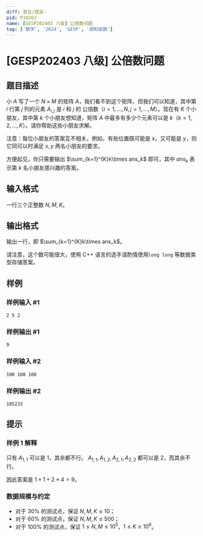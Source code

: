 ```yaml
---
diff: 普及/提高-
pid: P10263
name: [GESP202403 八级] 公倍数问题
tag: ['数学', '2024', 'GESP', '调和级数']
---
```

# [GESP202403 八级] 公倍数问题
## 题目描述

小 $A$ 写了一个 $N\times M$ 的矩阵 $A$，我们看不到这个矩阵，但我们可以知道，其中第 $i$ 行第 $j$ 列的元素 $A_{i,j}$ 是 $i$ 和 $j$ 的
公倍数（$i=1,\dots,N,j=1,\dots,M$）。现在有 $K$ 个小朋友，其中第 $k$ 个小朋友想知道，矩阵 $A$ 中最多有多少个元素可以是 $k$（$k=1,2,\dots,K$）。请你帮助这些小朋友求解。

注意：每位小朋友的答案互不相关，例如，有些位置既可能是 $x$，又可能是 $y$，则它同可以时满足 $x,y$ 两名小朋友的要求。

方便起见，你只需要输出 $\sum_{k=1}^{K}k\times ans_k$ 即可，其中 $ans_k$ 表示第 $k$ 名小朋友感兴趣的答案。
## 输入格式

一行三个正整数 $N,M,K$。
## 输出格式

输出一行，即  $\sum_{k=1}^{K}k\times ans_k$。

请注意，这个数可能很大，使用 C++ 语言的选手请酌情使用```long long``` 等数据类型存储答案。
## 样例

### 样例输入 #1
```
2 5 2
```
### 样例输出 #1
```
9
```
### 样例输入 #2
```
100 100 100
```
### 样例输出 #2
```
185233
```
## 提示

### 样例 1 解释

只有 $A_{1,1}$ 可以是 $1$，其余都不行。
$A_{1,1},A_{1,2},A_{2,1},A_{2,2}$ 都可以是 $2$，而其余不行。

因此答案是 $1\times 1+2\times 4=9$。

### 数据规模与约定

- 对于 $30\%$ 的测试点，保证 $N,M,K\le 10$；
- 对于 $60\%$ 的测试点，保证 $N,M,K\le500$；
- 对于 $100\%$ 的测试点，保证 $1 \leq N,M\le10^5$，$1 \leq K\le 10^6$。
